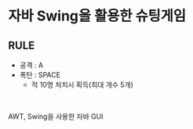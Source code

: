# 자바 Swing을 활용한 슈팅게임

## RULE
* 공격 : A
* 폭탄 : SPACE
    * 적 10명 처치시 획득(최대 개수 5개)

&nbsp;

AWT, Swing을 사용한 자바 GUI